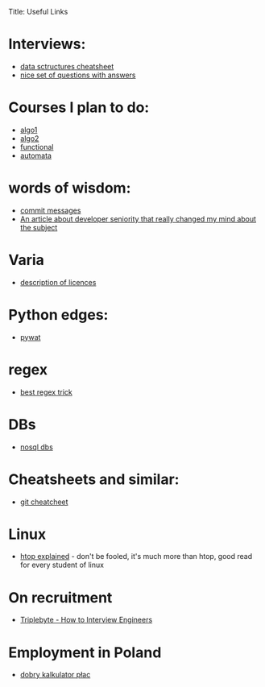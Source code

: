 Title: Useful Links

# Interviews:
- [data sctructures cheatsheet](https://gist.github.com/TSiege/cbb0507082bb18ff7e4b)
- [nice set of questions with answers](https://www.codementor.io/python/tutorial/essential-python-interview-questions)

# Courses I plan to do:
- [algo1](https://www.coursera.org/course/algo)
- [algo2](https://www.coursera.org/course/algo2)
- [functional](https://www.edx.org/course/introduction-functional-programming-delftx-fp101x-0)
- [automata](https://www.coursera.org/course/automata)

# words of wisdom:
- [commit messages](https://robots.thoughtbot.com/5-useful-tips-for-a-better-commit-message)
- [An article about developer seniority that really changed my mind about the subject](http://mattbriggs.net/blog/2015/06/01/the-role-of-a-senior-developer/)

# Varia
- [description of licences](https://tldrlegal.com/)

# Python edges:
- [pywat](https://github.com/cosmologicon/pywat)

# regex
- [best regex trick](http://www.rexegg.com/regex-best-trick.html#thetrick)

# DBs
- [nosql dbs](http://kkovacs.eu/cassandra-vs-mongodb-vs-couchdb-vs-redis)

# Cheatsheets and similar:
- [git cheatcheet](http://gitready.com/)

# Linux
- [htop explained](https://peteris.rocks/blog/htop/) - don't be fooled, it's much more than htop, good read for every student of linux

# On recruitment
- [Triplebyte - How to Interview Engineers](http://blog.triplebyte.com/how-to-interview-engineers)

# Employment in Poland
- [dobry kalkulator płac](http://samozatrudnienie.kalkulator-plac.eu/ile-zarobie-na-umowe-o-dzielo)


